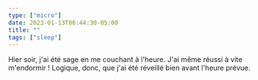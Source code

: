 ```yaml
---
type: ["micro"]
date: 2023-01-13T06:44:30-05:00
title: ""
tags: ["sleep"]
---
```

Hier soir, j'ai été sage en me couchant à l'heure. J'ai même réussi à vite m'endormir ! Logique, donc, que j'ai été réveillé bien avant l'heure prévue.
